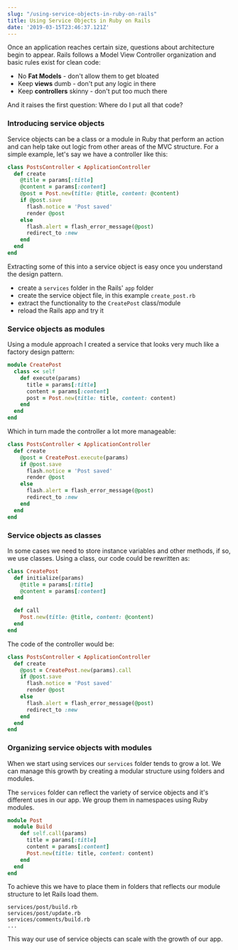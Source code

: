 ```yaml
---
slug: "/using-service-objects-in-ruby-on-rails"
title: Using Service Objects in Ruby on Rails
date: '2019-03-15T23:46:37.121Z'
---
```


Once an application reaches certain size, questions about architecture begin to appear. Rails follows a Model View Controller organization and basic rules exist for clean code:

* No **Fat Models** - don't allow them to get bloated
* Keep **views** dumb - don't put any logic in there
* Keep **controllers** skinny - don't put too much there

And it raises the first question: Where do I put all that code?

### Introducing service objects

Service objects can be a class or a module in Ruby that perform an action and can help take out logic from other areas of the MVC structure. For a simple example, let's say we have a controller like this:

```ruby
class PostsController < ApplicationController
  def create
    @title = params[:title]
    @content = params[:content]
    @post = Post.new(title: @title, content: @content)
    if @post.save
      flash.notice = 'Post saved'
      render @post
    else
      flash.alert = flash_error_message(@post)
      redirect_to :new
    end
  end
end
```

Extracting some of this into a service object is easy once you understand the design pattern.

- create a `services` folder in the Rails' `app` folder
- create the service object file, in this example `create_post.rb`
- extract the functionality to the `CreatePost` class/module
- reload the Rails app and try it

### Service objects as modules

Using a module approach I created a service that looks very much like a factory design pattern:

```ruby
module CreatePost
  class << self
    def execute(params)
      title = params[:title]
      content = params[:content]
      post = Post.new(title: title, content: content)
    end
  end
end
```

Which in turn made the controller a lot more manageable:

```ruby
class PostsController < ApplicationController
  def create
    @post = CreatePost.execute(params)
    if @post.save
      flash.notice = 'Post saved'
      render @post
    else
      flash.alert = flash_error_message(@post)
      redirect_to :new
    end
  end
end
```

### Service objects as classes

In some cases we need to store instance variables and other methods, if so, we use classes. Using a class, our code could be rewritten as:

```ruby
class CreatePost
  def initialize(params)
    @title = params[:title]
    @content = params[:content]
  end

  def call
    Post.new(title: @title, content: @content)
  end
end
```

The code of the controller would be:

```ruby
class PostsController < ApplicationController
  def create
    @post = CreatePost.new(params).call
    if @post.save
      flash.notice = 'Post saved'
      render @post
    else
      flash.alert = flash_error_message(@post)
      redirect_to :new
    end
  end
end
```

### Organizing service objects with modules

When we start using services our `services` folder tends to grow a lot. We can manage this growth by creating a modular structure using folders and modules.

The `services` folder can reflect the variety of service objects and it's different uses in our app. We group them in namespaces using Ruby modules.

```ruby
module Post
  module Build
    def self.call(params)
      title = params[:title]
      content = params[:content]
      Post.new(title: title, content: content)
    end
  end
end
```

To achieve this we have to place them in folders that reflects our module structure to let Rails load them.

```
services/post/build.rb
services/post/update.rb
services/comments/build.rb
...
```

This way our use of service objects can scale with the growth of our app.
